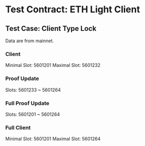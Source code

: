 # Test Contract: ETH Light Client

## Test Case: Client Type Lock

Data are from mainnet.

### Client

Minimal Slot: 5601201
Maximal Slot: 5601232

### Proof Update

Slots: 5601233 ~ 5601264

### Full Proof Update

Slots: 5601201 ~ 5601264

### Full Client

Minimal Slot: 5601201
Maximal Slot: 5601264
